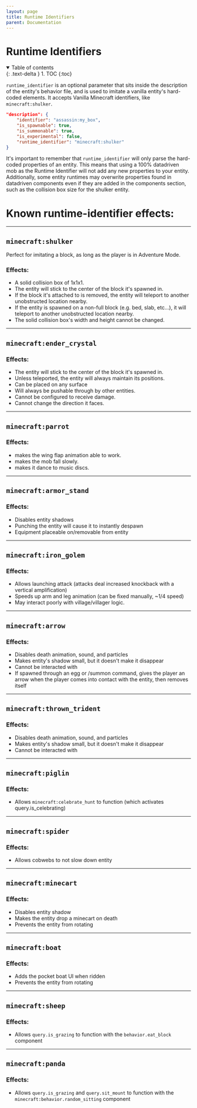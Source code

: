 ```yaml
---
layout: page
title: Runtime Identifiers
parent: Documentation
---
```


# Runtime Identifiers

<details id="toc" open markdown="block">
  <summary>
    Table of contents
  </summary>
  {: .text-delta }
1. TOC
{:toc}
</details>

`runtime_identifier` is an optional parameter that sits inside the description of the entity's behavior file, and is used to imitate a vanilla entity's hard-coded elements.
It accepts Vanilla Minecraft identifiers, like `minecraft:shulker`.

```json
"description": {
    "identifier": "assassin:my_box",
    "is_spawnable": true,
    "is_summonable": true,
    "is_experimental": false,
    "runtime_identifier": "minecraft:shulker"
}
```

It's important to remember that `runtime_identifier` will only parse the hard-coded properties of an entity. This means that using a 100% datadriven mob as the Runtime Identifier will not add any new properties to your entity. Additionally, some entity runtimes may overwrite properties found in datadriven components even if they are added in the components section, such as the collision box size for the shulker entity. 

# Known runtime-identifier effects:

---
## `minecraft:shulker`
Perfect for imitating a block, as long as the player is in Adventure Mode.


### Effects:
- A solid collision box of 1x1x1.
- The entity will stick to the center of the block it's spawned in.
- If the block it's attached to is removed, the entity will teleport to another unobstructed location nearby.
- If the entity is spawned on a non-full block (e.g. bed, slab, etc...), it will teleport to another unobstructed location nearby.
- The solid collision box's width and height cannot be changed.

---
## `minecraft:ender_crystal`
### Effects:
- The entity will stick to the center of the block it's spawned in.
- Unless teleported, the entity will always maintain its positions.
- Can be placed on any surface
- Will always be pushable through by other entities.
- Cannot be configured to receive damage.
- Cannot change the direction it faces.

---
## `minecraft:parrot`
### Effects:
 - makes the wing flap animation able to work.
 - makes the mob fall slowly.
 - makes it dance to music discs.

---
## `minecraft:armor_stand`
### Effects:
 - Disables entity shadows
 - Punching the entity will cause it to instantly despawn
 - Equipment placeable on/removable from entity

---
## `minecraft:iron_golem`
### Effects:
- Allows launching attack (attacks deal increased knockback with a vertical amplification)
- Speeds up arm and leg animation (can be fixed manually, ~1/4 speed)
- May interact poorly with village/villager logic.

---
## `minecraft:arrow`
### Effects:
- Disables death animation, sound, and particles
- Makes entity's shadow small, but it doesn't make it disappear
- Cannot be interacted with
- If spawned through an egg or /summon command, gives the player an arrow when the player comes into contact with the entity, then removes itself
 

---
## `minecraft:thrown_trident`
### Effects:
- Disables death animation, sound, and particles
- Makes entity's shadow small, but it doesn't make it disappear
- Cannot be interacted with

---
## `minecraft:piglin`
### Effects:
 - Allows `minecraft:celebrate_hunt` to function (which activates query.is_celebrating)

---
## `minecraft:spider`
### Effects:
 - Allows cobwebs to not slow down entity

 ---
## `minecraft:minecart`
### Effects:
 - Disables entity shadow
 - Makes the entity drop a minecart on death
 - Prevents the entity from rotating

  ---
## `minecraft:boat`
### Effects:
 - Adds the pocket boat UI when ridden
 - Prevents the entity from rotating

  ---
## `minecraft:sheep`
### Effects:
 - Allows `query.is_grazing` to function with the `behavior.eat_block` component
 
  ---
## `minecraft:panda`
### Effects:
 - Allows `query.is_grazing` and `query.sit_mount` to function with the `minecraft:behavior.random_sitting` component

